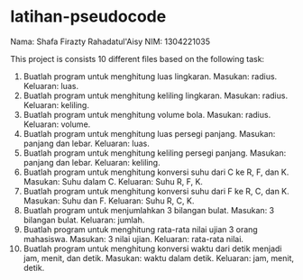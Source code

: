 # latihan-pseudocode

Nama: Shafa Firazty Rahadatul'Aisy 
NIM: 1304221035

This project is consists 10 different files based on the following task:
1. Buatlah program untuk menghitung luas lingkaran. Masukan: radius. Keluaran: luas.
2. Buatlah program untuk menghitung keliling lingkaran. Masukan: radius. Keluaran: keliling.
3. Buatlah program untuk menghitung volume bola. Masukan: radius. Keluaran: volume.
4. Buatlah program untuk menghitung luas persegi panjang. Masukan: panjang dan lebar. Keluaran: luas.
5. Buatlah program untuk menghitung keliling persegi panjang. Masukan: panjang dan lebar. Keluaran: keliling.
6. Buatlah program untuk menghitung konversi suhu dari C ke R, F, dan K. Masukan: Suhu dalam C. Keluaran: Suhu R, F, K.
7. Buatlah program untuk menghitung konversi suhu dari F ke R, C, dan K. Masukan: Suhu dan F. Keluaran: Suhu R, C, K.
8. Buatlah program untuk menjumlahkan 3 bilangan bulat. Masukan: 3 bilangan bulat. Keluaran: jumlah.
9. Buatlah program untuk menghitung rata-rata nilai ujian 3 orang mahasiswa. Masukan: 3 nilai ujian. Keluaran: rata-rata nilai.
10. Buatlah program untuk menghitung konversi waktu dari detik menjadi jam, menit, dan detik. Masukan: waktu dalam detik. Keluaran: jam, menit, detik. 
